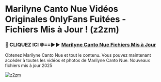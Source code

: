 # Marilyne Canto Nue Vidéos Originales 0nlyFans Fuitées - Fichiers Mis à Jour ! (z2zm)

<h3>🔴 CLIQUEZ ICI 🌐==►► <a href="https://tinyurl.com/2pmr4ezf" rel="nofollow">Marilyne Canto Nue Fichiers Mis à Jour</a></h3>

Obtenez Marilyne Canto Nue et tout le contenu. Vous pouvez maintenant accéder à toutes les vidéos et photos de Marilyne Canto Nue. Nouveaux fichiers mis à jour 2025

[![z2zm](https://i.imgur.com/6SNvagu.gif)](https://tinyurl.com/2pmr4ezf)
